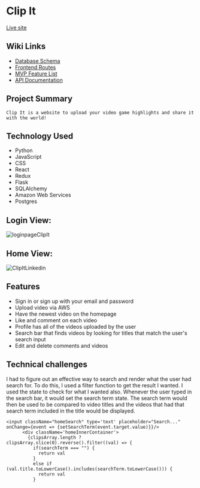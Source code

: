 # Clip It
[Live site](http://clipit1.herokuapp.com/)

## Wiki Links
 - [Database Schema](https://github.com/DZhou005/ClipIt/wiki/Database-Schema)
 - [Frontend Routes](https://github.com/DZhou005/ClipIt/wiki/Frontend-Routes)
 - [MVP Feature List](https://github.com/DZhou005/ClipIt/wiki/MVP-Feature-List)
 - [API Documentation](https://github.com/DZhou005/ClipIt/wiki/Api-Documentation)

## Project Summary
	Clip It is a website to upload your video game highlights and share it with the world!
  
## Technology Used
 
- Python
- JavaScript
- CSS
- React
- Redux
- Flask
- SQLAlchemy
- Amazon Web Services
- Postgres

## Login View:
![loginpageClipIt](https://user-images.githubusercontent.com/74795454/120250888-8fb4a280-c234-11eb-83be-067199dabd89.PNG)

## Home View:
![ClipItLinkedin](https://user-images.githubusercontent.com/74795454/120250924-aeb33480-c234-11eb-872b-e87dbd7ca302.PNG)

## Features
- Sign in or sign up with your email and password
- Upload video via AWS
- Have the newest video on the homepage
- Like and comment on each video
- Profile has all of the videos uploaded by the user
- Search bar that finds videos by looking for titles that match the user's search input
- Edit and delete comments and videos

## Technical challenges

I had to figure out an effective way to search and render what the user had search for. To do this, I used a filter function to get the result I wanted. I used the state to check for what I wanted also. Whenever the user typed in the search bar, it would set the search term state. The search term would then be used to be compared to video titles and the videos that had that search term included in the title would be displayed.

```
<input className="homeSearch" type='text' placeholder="Search..." onChange={event => {setSearchTerm(event.target.value)}}/>
      <div className='homeInnerContainer'>
        {clipsArray.length ? clipsArray.slice(0).reverse().filter((val) => {
          if(searchTerm === "") {
            return val
          }
          else if (val.title.toLowerCase().includes(searchTerm.toLowerCase())) {
            return val
          }
```
